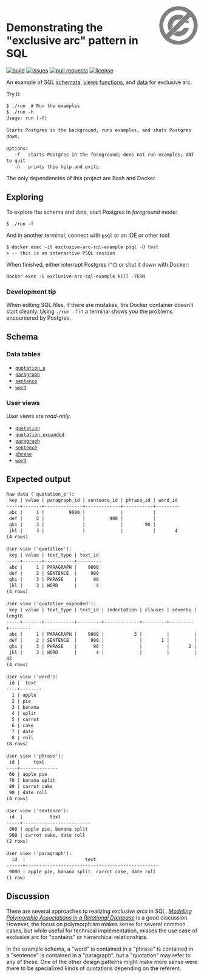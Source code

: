 <a href="./LICENSE.md">
<img src="./images/public-domain.svg" alt="Public Domain"
align="right" width="20%" height="auto"/>
</a>

# Demonstrating the "exclusive arc" pattern in SQL

[![build](https://github.com/binkley/exclusive-arc-sql-example/workflows/build/badge.svg)](https://github.com/binkley/exclusive-arc-sql-example/actions)
[![issues](https://img.shields.io/github/issues/binkley/exclusive-arc-sql-example.svg)](https://github.com/binkley/exclusive-arc-sql-example/issues/)
[![pull requests](https://img.shields.io/github/issues-pr/binkley/exclusive-arc-sql-example.svg)](https://github.com/binkley/exclusive-arc-sql-example/pulls)
[![license](https://img.shields.io/badge/license-Public%20Domain-blue.svg)](http://unlicense.org/)

An example of SQL [schemata](./docker-entrypoint-initdb.d/00-schemata.sql),
[views](./docker-entrypoint-initdb.d/01-views.sql)
[functions](./docker-entrypoint-initdb.d/02-funcs.sql), and
[data](./docker-entrypoint-initdb.d/03-data.sql) for exclusive arc.

Try it:

```
$ ./run  # Run the examples
$ ./run -h
Usage: run [-f]

Starts Postgres in the background, runs examples, and shuts Postgres down.

Options:
   -f   starts Postgres in the foreground; does not run examples; INT to quit
   -h   prints this help and exits
```

The only dependencies of this project are Bash and Docker.

## Exploring

To explore the schema and data, start Postgres in _foreground_ mode:
```
$ ./run -f
```
And in another terminal, connect with `psql` or an IDE or other tool:
```
$ docker exec -it exclusive-arc-sql-example psql -U test
> -- this is an interactive PSQL session
```
When finished, either interrupt Postgres (`^C`) or shut it down with Docker:
```
docker exec -i exclusive-arc-sql-example kill -TERM 
```

### Development tip

When editing SQL files, if there are mistakes, the Docker container doesn't 
start cleanly.
Using `./run -f` in a terminal shows you the problems encountered by Postgres.

## Schema

### Data tables

- [`quotation_p`](./docker-entrypoint-initdb.d/00-schemata.sql)
- [`paragraph`](./docker-entrypoint-initdb.d/00-schemata.sql)
- [`sentence`](./docker-entrypoint-initdb.d/00-schemata.sql)
- [`word`](./docker-entrypoint-initdb.d/00-schemata.sql)

### User views

User views are _read-only_.

- [`quotation`](./docker-entrypoint-initdb.d/01-views.sql)
- [`quotation_expanded`](./docker-entrypoint-initdb.d/01-views.sql)
- [`paragraph`](./docker-entrypoint-initdb.d/01-views.sql)
- [`sentence`](./docker-entrypoint-initdb.d/01-views.sql)
- [`phrase`](./docker-entrypoint-initdb.d/01-views.sql)
- [`word`](./docker-entrypoint-initdb.d/01-views.sql)

## Expected output

```
Raw data ('quotation_p'):
 key | value | paragraph_id | sentence_id | phrase_id | word_id
-----+-------+--------------+-------------+-----------+---------
 abc |     1 |         9000 |             |           |
 def |     2 |              |         900 |           |
 ghi |     3 |              |             |        90 |
 jkl |     3 |              |             |           |       4
(4 rows)

User view ('quotation'):
 key | value | text_type | text_id
-----+-------+-----------+---------
 abc |     1 | PARAGRAPH |    9000
 def |     2 | SENTENCE  |     900
 ghi |     3 | PHRASE    |      90
 jkl |     3 | WORD      |       4
(4 rows)

User view ('quotation_expanded'):
 key | value | text_type | text_id | indentation | clauses | adverbs | length
-----+-------+-----------+---------+-------------+---------+---------+--------
 abc |     1 | PARAGRAPH |    9000 |           3 |         |         |
 def |     2 | SENTENCE  |     900 |             |       1 |         |
 ghi |     3 | PHRASE    |      90 |             |         |       2 |
 jkl |     3 | WORD      |       4 |             |         |         |     42
(4 rows)

User view ('word'):
 id |  text
----+--------
  1 | apple
  2 | pie
  3 | banana
  4 | split
  5 | carrot
  6 | cake
  7 | date
  8 | roll
(8 rows)

User view ('phrase'):
 id |     text
----+--------------
 60 | apple pie
 70 | banana split
 80 | carrot cake
 90 | date roll
(4 rows)

User view ('sentence'):
 id  |          text
-----+-------------------------
 800 | apple pie, banana split
 900 | carrot cake, date roll
(2 rows)

User view ('paragraph'):
  id  |                      text
------+-------------------------------------------------
 9000 | apple pie, banana split. carrot cake, date roll
(1 row)
```

## Discussion

There are several approaches to realizing _exclusive arcs_ in SQL.
[_Modeling Polymorphic Associations in a Relational
Database_](https://hashrocket.com/blog/posts/modeling-polymorphic-associations-in-a-relational-database#exclusive-belongs-to-aka-exclusive-arc-)
is a good discussion.
However, the focus on polymorphism makes sense for several common cases, but
while useful for technical implementation, misses the use case of exclusive arc
for "contains" or hierarchical relationships.

In the example schema, a "word" is contained in a "phrase" is contained in a 
"sentence" is contained in a "paragraph", but a "quotation" may refer to any 
of these.
One of the other design patterns might make more sense were there to be 
specialized kinds of quotations depending on the referent.
